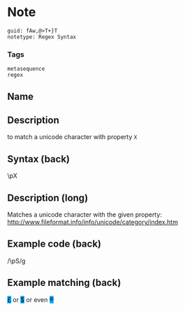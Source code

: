 # Note
```
guid: fAw,@>T+}T
notetype: Regex Syntax
```

### Tags
```
metasequence
regex
```

## Name


## Description
to match a unicode character with property <code>X</code><code></code>

## Syntax (back)
<div><div>\pX</div></div>

## Description (long)
<div><div><div>Matches a unicode character with the given property: <a href="http://www.fileformat.info/info/unicode/category/index.htm">http://www.fileformat.info/info/unicode/category/index.htm</a></div></div></div>

## Example code (back)
/\pS/g

## Example matching (back)
<div><span style="background-color: rgb(0, 170, 255);">£</span> or <span style="background-color: rgb(0, 170, 255);">$</span> or even <span style="background-color: rgb(0, 170, 255);">®</span>
</div>
